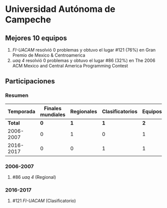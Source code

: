---
---

# Universidad Autónoma de Campeche

## Mejores 10 equipos

1. _FI-UACAM_ resolvió 0 problemas y obtuvo el lugar #121 (76%) en Gran Premio de Mexico & Centroamerica
1. _uaq 4_ resolvió 0 problemas y obtuvo el lugar #86 (32%) en The 2006 ACM Mexico and Central America Programming Contest

## Participaciones

### Resumen

| Temporada | Finales mundiales | Regionales | Clasificatorios | Equipos |
| --- | --- | --- | --- | --- |
| **Total** | **0** | **1** | **1** | **2** |
| 2006-2007 | 0 | 1 | 0 | 1 |
| 2016-2017 | 0 | 0 | 1 | 1 |

### 2006-2007

1. #86 _uaq 4_ (Regional)

### 2016-2017

1. #121 _FI-UACAM_ (Clasificatorio)



